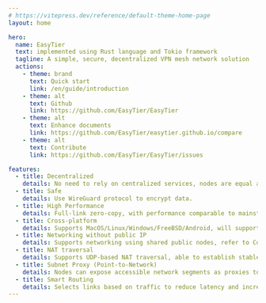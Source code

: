 ```yaml
---
# https://vitepress.dev/reference/default-theme-home-page
layout: home

hero:
  name: EasyTier
  text: implemented using Rust language and Tokio framework
  tagline: A simple, secure, decentralized VPN mesh network solution
  actions:
    - theme: brand
      text: Quick start
      link: /en/guide/introduction
    - theme: alt
      text: Github
      link: https://github.com/EasyTier/EasyTier
    - theme: alt
      text: Enhance documents
      link: https://github.com/EasyTier/easytier.github.io/compare
    - theme: alt
      text: Contribute
      link: https://github.com/EasyTier/EasyTier/issues

features:
  - title: Decentralized
    details: No need to rely on centralized services, nodes are equal and independent.
  - title: Safe
    details: Use WireGuard protocol to encrypt data.
  - title: High Performance
    details: Full-link zero-copy, with performance comparable to mainstream networking software.
  - title: Cross-platform
    details: Supports MacOS/Linux/Windows/FreeBSD/Android, will support IOS in the future. The executable file is statically linked, making deployment simple.
  - title: Networking without public IP
    details: Supports networking using shared public nodes, refer to Configuration Guide
  - title: NAT traversal
    details: Supports UDP-based NAT traversal, able to establish stable connections even in complex network environments.
  - title: Subnet Proxy (Point-to-Network)
    details: Nodes can expose accessible network segments as proxies to the VPN subnet, allowing other nodes to access these subnets through the node.
  - title: Smart Routing
    details: Selects links based on traffic to reduce latency and increase throughput.
---
```

